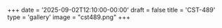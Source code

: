+++
date = '2025-09-02T12:10:00-00:00'
draft = false
title = 'CST-489'
type = 'gallery'
image = "cst489.png"
+++
